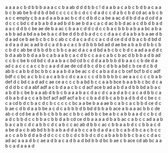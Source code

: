 a
a
a
a
c
b
d
b
b
b
a
a
a
c
c
b 
a
ab
d
d
d
b
b
c  !
d
a
a
b
a
c
a
b
c
b
d
b
a
c
a
a
b
c
b
ab
be
b
d
d
b
d
bd
c
c
c
c
c
b
c
d
c
c
d
a
d
c
c
d
a
b
c
b
d
cd
ac
a
b
c
b
a
c
c
empty
c
b
a
a
d
a
a
b
a
ac
b
c
d
c
d
b
d
c
a
be
a
ac
d
d
b d
d a
d
cd
d
a
d c
c
c
bd
c
d
a
b
a
b
d
a
ad
b
d
b
ae
b
d
a
c
a c
d
ac
b
b
d
ac
a
c
d
b
d
b
a
d
a
a
c
d
d
b
c
be  ae
de
b  a
ac
c
b
a
a
c
d
d
c
d
c
c
b
a c
b
b
b
a
b
a
a
bc
a
b
a
a
b
b
ad
a
bd
a
a
be
b
a
c
d
be
d
d b
d
b
a
d
c
c
c
d
a
a
c
d
a
a
b
a
b
a
ae
d
b
d
a
ad
ce
b
ae
b
c
b
c
b
c
ab
c
c
d
a
c
a
d
c
c
a
c
d
d
ce
d
d
d
b
a
c
b
d
bd
d a
d
a
a d
ac
a
ad
b d
c
a
d
b a
c
a
c
b
d b
b
b
bd ad
d
ae be
a
b
a
b
d
b
b
c
b
c
b
d c
ab
be
d
b
b
d
b
c
b
b c
a
ac
d
a
c
a
d
bd
a
b
c
b
c
b
d
c
a
ad
a
a
d 
d c
b
d
a
ab
b
b
d
a
a
b
c
a
b
a
a
b
c
a
c d
b c
c 
a
a
c
a
b
c b
ac
d
b
b
b
a d
b
ad
c
c
b
c
be
b
cd bd
c
d
a
a
b a
c
bd cd
b
c d
d
a
a
b
b
b
d
b
a
a
c
c
b
de
d
a
ad
c
a
c
c
c
a
c
c
b
c
a
a
d
d
ae de
cd
d
b
c
d b
c
d
b
b
a
bd
c
b
ce
d
c b
d
ab
b
c
a
b
b
d
bc
b
b
c
a
a
a
b
d
a
be ac
c
d
c a
b
a
d
a
c
b
cef
bcf
b
d
c
adf bdf
c
c
bc
a
c
b
b
c
a
c
a
b
b
c
d
c
a
a
c
c
c
d
b
b
b
b
b
c
ae
a
a
c
c
c
c b
a
b
def
d
c
bd
c
a
d
ad
c
ae ce
a
c
c
c
b a
bd
b
c
c
a
a
b
bce
b
a
a
b
b
c
bc
d
c
a
d
d
d
b
c
d a
abf adf
a
c
b
d
a
a
c b
c d
acf ace
b
ad
a
b
d
a
d b
b
bd
a
b
a
c
a
b
d b
c
be
b a
a
ab
d b
b
c
b
a
a
a
b
a
c
d
a
c
d
c
a
a
d
a b
c a
c
a
d
b
b c
a d
b
a
b
d
a
c
c
a
b
bcf acf
adf acf
a
b
c
c b
a d
d
b
c
a
b
b
a
d
b
d
d
c
be
c
c
c
a
cd
b
d
c
b
a
c
d
c
b
c
c
c
c
c
bc
a
a
be
b
a
a
ae
b
c
a
b
c
a
c
b
b
d
ce
d
c b
ae
c
d
b
d
a
a
b
be
a c
d
c
a b
b
b
d b
bd
d
b
b a
b
ace
a
b a
a
ac
b
b
c
de ab
c
d
cd
be
a
d
b
b
c
b
b
b
ac
c
b
b
c
ad
b
b
c
be
a
b c
a
b
b
a
a
d
c
c b
c
d
a
d c
b
b
d
c
c b
b
a
c
b
b
d
a
b
cd ce
d b
a
a
a
a
d
b a
b
ac
c
a
b
c
c
ad
a
a b
b
a
c
a
b
c
d
c
a b
b
c
d
c
a
b
c
c
ac ab
d
b
b
c
ac
c b
b
a
a
b
d
c
c
b
b a
c
d a
be
d
a
c
b
ab bd
b
b
b
a
b
a d
d
a
b c
c
a b
d
a
d a
c
b
c
a
b
d
b
c
a
c b
c
c
a
c
c
a b
b
d
d
a
b
d
d c
c
c
c
b
c
d
c
b
b
d
c
d
c 
a b
a
b
b
b
b c
b
a
c
c
d
a
c
ad ac
a
a
a d
b
c
ae
a
d
b
a
c
a
d
b
a
d
bd
b
b d
bc
b
ae
c
b
ace
cd
ab bc
a
a
b
c a
d
a
a
a
d
